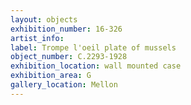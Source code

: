 ```yaml
---
layout: objects
exhibition_number: 16-326
artist_info: 
label: Trompe l'oeil plate of mussels
object_number: C.2293-1928
exhibition_location: wall mounted case
exhibition_area: G
gallery_location: Mellon
---
```


